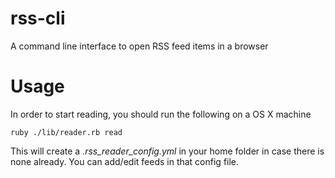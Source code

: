 # rss-cli
A command line interface to open RSS feed items in a browser

# Usage
In order to start reading, you should run the following on a OS X machine

`ruby ./lib/reader.rb read`

This will create a _.rss_reader_config.yml_ in your home folder in case there is none already. You can add/edit feeds in that config file.

